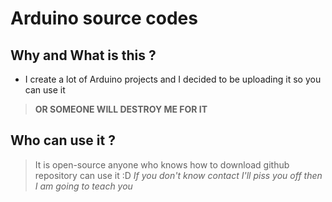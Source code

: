 # Arduino source codes
## Why and What is this ?
- I create a lot of Arduino projects and I decided to be uploading it so you can use it
> **OR SOMEONE WILL DESTROY ME FOR IT**
## Who can use it ?
> It is open-source anyone who knows how to download github repository can use it :D
> *If you don't know contact I'll piss you off then I am going to teach you*

